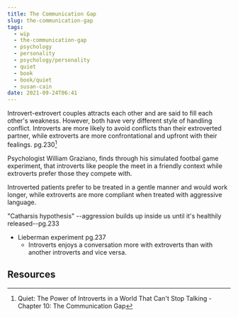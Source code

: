 ```yaml
---
title: The Communication Gap
slug: the-communication-gap
tags:
  - wip
  - the-communication-gap
  - psychology
  - personality
  - psychology/personality
  - quiet
  - book
  - book/quiet
  - susan-cain
date: 2021-09-24T06:41
---
```



Introvert-extrovert couples attracts each other and are said to fill each
other's weakness. However, both have very different style of handling conflict.
Introverts are more likely to avoid conflicts than their extroverted partner,
while extroverts are more confrontational and upfront with their fealings.
pg.230[^1]

Psychologist William Graziano, finds through his simulated footbal game
experiment, that introverts like people the meet in a friendly context while
extroverts prefer those they compete with.

Introverted patients prefer to be treated in a gentle manner and would work
longer, while extroverts are more compliant when treated with aggressive
language.

"Catharsis hypothesis" --aggression builds up inside us until it's healthily
released--pg.233

- Lieberman experiment pg.237
  - Introverts enjoys a conversation more with extroverts than with another
    introverts and vice versa.



## Resources

[^1]: Quiet: The Power of Introverts in a World That Can't Stop Talking - Chapter 10: The Communication Gap
